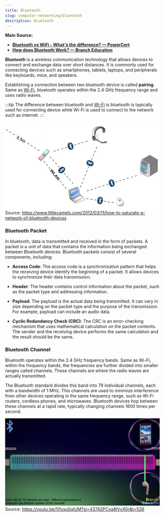 ```yaml
---
title: Bluetooth
slug: computer-networking/bluetooth
description: Bluetooth
---
```


**Main Source:**

- **[Bluetooth vs WiFi - What's the difference? — PowerCert](https://youtu.be/mPMGRILsOVk?si=fg2YELEQwkQGC_Fd)**
- **[How does Bluetooth Work? — Branch Education](https://youtu.be/1I1vxu5qIUM?si=CzlAWwXwDhgZ7cq-)**

**Bluetooth** is a wireless communication technology that allows devices to connect and exchange data over short distances. It is commonly used for connecting devices such as smartphones, tablets, laptops, and peripherals like keyboards, mice, and speakers.

Establishing a connection between two bluetooth device is called **pairing**. Same as [Wi-Fi](/computer-networking/wi-fi), bluetooth operates within the 2.4 GHz frequency range and uses radio waves.

:::tip
The difference between bluetooth and [Wi-Fi](/computer-networking/wi-fi) is bluetooth is typically used for connecting device while Wi-Fi is used to connect to the network such as internet.
:::

![Bluetooth connection](./bluetooth-connection.png)  
Source: https://www.littlecamels.com/2012/03/11/how-to-saturate-a-network-of-bluetooth-devices

### Bluetooth Packet

In bluetooth, data is transmitted and received in the form of packets. A packet is a unit of data that contains the information being exchanged between Bluetooth devices. Bluetooth packets consist of several components, including:

- **Access Code**: The access code is a synchronization pattern that helps the receiving device identify the beginning of a packet. It allows devices to synchronize their data transmission.

- **Header**: The header contains control information about the packet, such as the packet type and addressing information.

- **Payload**: The payload is the actual data being transmitted. It can vary in size depending on the packet type and the purpose of the transmission. For example, payload can include an audio data.

- **Cyclic Redundancy Check (CRC)**: The CRC is an error-checking mechanism that uses mathematical calculation on the packet contents. The sender and the receiving device performs the same calculation and the result should be the same.

### Bluetooth Channel

Bluetooth operates within the 2.4 GHz frequency bands. Same as Wi-Fi, within the frequency bands, the frequencies are further divided into smaller ranges called channels. These channels are where the radio waves are actually transmitted.

The Bluetooth standard divides this band into 79 individual channels, each with a bandwidth of 1 MHz. This channels are used to minimize interference from other devices operating in the same frequency range, such as Wi-Fi routers, cordless phones, and microwaves. Bluetooth devices hop between these channels at a rapid rate, typically changing channels 1600 times per second.

![Bluetooth channel](./bluetooth-channel.png)  
Source: https://youtu.be/1I1vxu5qIUM?si=43742PCya8lVvX0r&t=526
